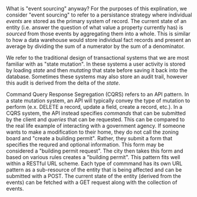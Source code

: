 What is "event sourcing" anyway? For the purposes of this explination, we consider "event sourcing" to refer to a persistance strategy where individual _events_ are stored as the primary system of record. The current state of an entity (i.e. answer the question of what value a property currently has) is _sourced_ from those events by aggregating them into a whole. This is similar to how a data warehouse would store individual fact records and present an average by dividing the sum of a numerator by the sum of a denominator.

We refer to the traditional design of transactional systems that we are most familiar with as "state mutation". In these systems a user activity is stored by loading _state_ and then _mutating_ that state before saving it back into the database. Sometimes these systems may also store an audit trail, however this audit is derived from the delta of the _state_.

Command Query Response Segregation (CQRS) refers to an API pattern. In a state mutation system, an API will typically convey the type of mutation to perform (e.x. DELETE a record, update a field, create a record, etc.). In a CQRS system, the API instead specifies *commands* that can be submitted by the client and *queries* that can be requested. This can be compared to the real life example of interacting with a government agency. If someone wants to make a modification to their home, they do not call the zoning board and "create a building permit". Rather, they submit a form that specifies the requred and optional information. This form may be considered a "building permit request". The city then takes this form and based on various rules creates a "building permit". This pattern fits well within a RESTful URL scheme. Each type of commmand has its own URL pattern as a sub-resource of the entity that is being affected and can be submitted with a POST. The current state of the entity (derived from the events) can be fetched with a GET request along with the collection of events.